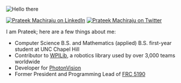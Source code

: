 ![Hello there](https://media.giphy.com/media/Nx0rz3jtxtEre/giphy.gif)

[![Prateek Machiraju on LinkedIn](https://img.shields.io/badge/-Prateek%20Machiraju-4B9CD3?style=for-the-badge&logo=linkedin&logoColor=white&link=https://www.linkedin.com/in/prateek-machiraju/)](https://www.linkedin.com/in/prateek-machiraju/) [![Prateek Machiraju on Twitter](https://img.shields.io/badge/-theprateekma-4B9CD3?style=for-the-badge&logo=twitter&logoColor=white&link=https://twitter.com/theprateekma)](https://twitter.com/theprateekma)


I am Prateek; here are a few things about me:
 - Computer Science B.S. and Mathematics (applied) B.S. first-year student at UNC Chapel Hill
 - Contributor to [WPILib](https://github.com/wpilibsuite/allwpilib), a robotics library used by over 3,000 teams worldwide
 - Developer for [PhotonVision](https://github.com/PhotonVision)
 - Former President and Programming Lead of [FRC 5190](https://github.com/FRC5190)

<!--
**prateekma/prateekma** is a ✨ _special_ ✨ repository because its `README.md` (this file) appears on your GitHub profile.

Here are some ideas to get you started:

- 🔭 I’m currently working on ...
- 🌱 I’m currently learning ...
- 👯 I’m looking to collaborate on ...
- 🤔 I’m looking for help with ...
- 💬 Ask me about ...
- 📫 How to reach me: ...
- 😄 Pronouns: ...
- ⚡ Fun fact: ...
-->
